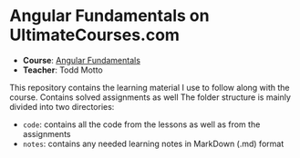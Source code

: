 # Angular Fundamentals on UltimateCourses.com

- **Course**: [Angular Fundamentals](https://ultimatecourses.com/learn/angular-fundamentals)
- **Teacher**: Todd Motto

This repository contains the learning material I use to follow along with the course. Contains solved assignments as well
The folder structure is mainly divided into two directories:

- `code`: contains all the code from the lessons as well as from the assignments
- `notes`: contains any needed learning notes in MarkDown (.md) format
